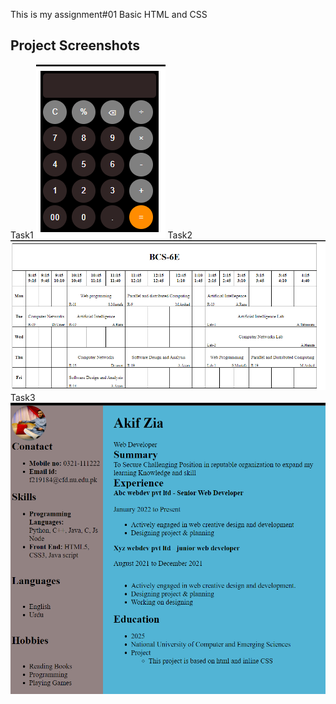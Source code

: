 This is my assignment#01
Basic HTML and CSS


## Project Screenshots
Task1
![Screenshot of Feature X](TAsk1SS.png)
Task2
![Screenshot of Feature X](Task2SS.png)
Task3
![Screenshot of Feature X](Task3SS.png)
